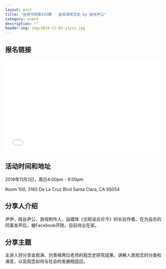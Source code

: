 ```yaml
---
layout: post
title: "谷雨书苑第243期 - 金观涛观念史 by 硅谷尹公"
category: event
description: ""
header-img: img/2019-11-03-yiyin.jpg
---
```


## 报名链接
<div style="width:100%; text-align:left;" ><iframe src="//eventbrite.com/tickets-external?eid=79110312073&ref=etckt" frameborder="0" height="300" width="100%" vspace="0" hspace="0" marginheight="5" marginwidth="5" scrolling="auto" allowtransparency="true"></iframe></div>

## 活动时间和地址
2019年11月3日，周日4:00pm - 6:00pm

Room 100, 3160 De La Cruz Blvd Santa Clara, CA 95054

## 分享人介绍
尹伊，硅谷尹公，游戏制作人，自媒体《文昭谈古论今》的长驻作者。在为自杀的同事发声后，被Facebook开除。目前待业在家。

## 分享主题
主讲人将分享金观涛、刘青峰两位老师的观念史研究成果，讲解人类观念的分类和演变，以及观念如何与社会的发展相适应。

 
